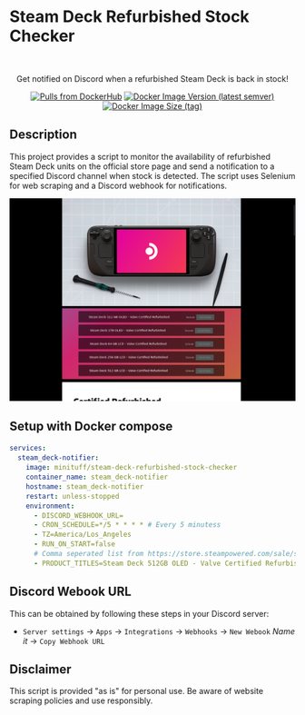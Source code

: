 # Steam Deck Refurbished Stock Checker

<div align="center">
  <a href="#"><img width="400"/></a>

Get notified on Discord when a refurbished Steam Deck is back in stock!
<br>

  [![Pulls from DockerHub](https://img.shields.io/docker/pulls/minituff/steam-deck-refurbished-stock-checker?logo=docker)](https://hub.docker.com/r/minituff/steam-deck-refurbished-stock-checker)
  [![Docker Image Version (latest semver)](https://img.shields.io/docker/v/minituff/steam-deck-refurbished-stock-checker/latest?label=latest%20version)](https://hub.docker.com/r/minituff/steam-deck-refurbished-stock-checker)
  [![Docker Image Size (tag)](https://img.shields.io/docker/image-size/minituff/steam-deck-refurbished-stock-checker/latest?label=size)](https://hub.docker.com/r/minituff/steam-deck-refurbished-stock-checker)



</div>

## Description

This project provides a script to monitor the availability of refurbished Steam Deck units on the official store page and send a notification to a specified Discord channel when stock is detected. The script uses Selenium for web scraping and a Discord webhook for notifications.

![screenshot=t](media/screenshot.png)

## Setup with Docker compose
```yaml
services:
  steam_deck-notifier:
    image: minituff/steam-deck-refurbished-stock-checker
    container_name: steam_deck-notifier
    hostname: steam_deck-notifier
    restart: unless-stopped
    environment:
      - DISCORD_WEBHOOK_URL=
      - CRON_SCHEDULE=*/5 * * * * # Every 5 minutess
      - TZ=America/Los_Angeles
      - RUN_ON_START=false
      # Comma seperated list from https://store.steampowered.com/sale/steamdeckrefurbished
      - PRODUCT_TITLES=Steam Deck 512GB OLED - Valve Certified Refurbished,Steam Deck 1TB OLED - Valve Certified Refurbished 
```
## Discord Webook URL
This can be obtained by following these steps in your Discord server:
* `Server settings` -> `Apps` -> `Integrations` -> `Webhooks` -> `New Webook` *Name it* -> `Copy Webhook URL`

## Disclaimer

This script is provided "as is" for personal use. Be aware of website scraping policies and use responsibly.